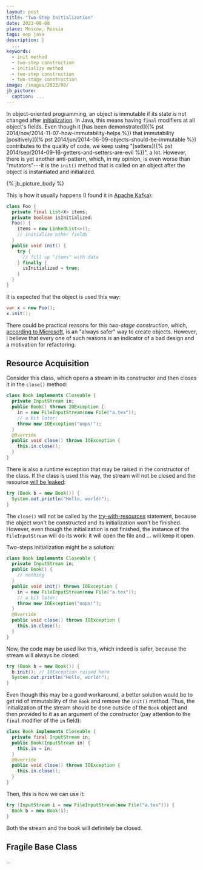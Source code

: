 ```yaml
---
layout: post
title: "Two-Step Initialization"
date: 2023-08-08
place: Moscow, Russia
tags: oop java
description: |
  ...
keywords:
  - init method
  - two-step construction
  - initialize method
  - two-step construction
  - two-stage construction
image: /images/2023/08/
jb_picture:
  caption: ...
---
```


In object-oriented programming, an object is immutable if its
state is not changed after 
[initialization](https://en.wikipedia.org/wiki/Initialization_%28programming%29). 
In Java, this means having `final` modifiers at all object's fields. 
Even though it [has been demonstrated]({% pst 2014/nov/2014-11-07-how-immutability-helps %}) 
that immutability [positively]({% pst 2014/jun/2014-06-09-objects-should-be-immutable %}) 
contributes to the quality of code, 
we keep using "[setters]({% pst 2014/sep/2014-09-16-getters-and-setters-are-evil %})", a lot.
However, there is yet another anti-pattern, which, in my opinion,
is even worse than "mutators"---it is the `init()` method that
is called on an object after the object is instantiated and initialized.

<!--more-->

{% jb_picture_body %}

This is how it usually happens (I found it in [Apache Kafka](https://github.com/apache/kafka/blob/e0b7499103df9222140cdbf7047494d92913987e/clients/src/main/java/org/apache/kafka/common/security/oauthbearer/internals/secured/RefreshingHttpsJwks.java)):

```java
class Foo {
  private final List<X> items;
  private boolean isInitialized;
  Foo() {
    items = new LinkedList<>();
    // initialize other fields
  }
  public void init() {
    try {
      // fill up "items" with data
    } finally {
      isInitialized = true;
    }
  }
}
```

It is expected that the object is used this way:

```java
var x = new Foo();
x.init();
```

There could be practical reasons for this _two-stage construction_, which, 
[according to Microsoft](https://learn.microsoft.com/en-us/cpp/mfc/one-stage-and-two-stage-construction-of-objects?view=msvc-170), 
is an "always safer" way to create objects. However, I believe that 
every one of such reasons is an indicator of a bad design and 
a motivation for refactoring.

## Resource Acquisition

Consider this class, which opens a stream in its constructor and then
closes it in the `close()` method:

```java
class Book implements Closeable {
  private InputStream in;
  public Book() throws IOException {
    in = new FileInputStream(new File("a.tex"));
    // a bit later:
    throw new IOException("oops!");
  }
  @Override
  public void close() throws IOException {
    this.in.close();
  }
}
```

There is also a runtime exception that may be raised in the constructor of 
the class. If the class is used this way, the stream will not be
closed and the resource [will be leaked](https://stackoverflow.com/a/29243066/187141):

```java
try (Book b = new Book()) {
  System.out.println("Hello, world!");
}
```

The `close()` will not be called by the 
[try-with-resources](https://docs.oracle.com/javase/tutorial/essential/exceptions/tryResourceClose.html) statement, 
because the object won't be constructed and its initialization won't be finished.
However, even though the initialization is not finished, the instance
of the `FileInputStream` will do its work: it will open the file and ... 
will keep it open.

Two-steps initialization might be a solution:

```java
class Book implements Closeable {
  private InputStream in;
  public Book() {
    // nothing
  }
  public void init() throws IOException {
    in = new FileInputStream(new File("a.tex"));
    // a bit later:
    throw new IOException("oops!");
  }
  @Override
  public void close() throws IOException {
    this.in.close();
  }
}
```

Now, the code may be used like this, which indeed is safer, because
the stream will always be closed:

```java
try (Book b = new Book()) {
  b.init(); // IOException raised here
  System.out.println("Hello, world!");
}
```

Even though this may be a good workaround, a better solution would
be to get rid of immutability of the `Book` and remove the `init()` method.
Thus, the initialization of the stream should be done
outside of the `Book` object and then provided to it as an argument
of the constructor (pay attention to the `final` modifier of the `in` field):

```java
class Book implements Closeable {
  private final InputStream in;
  public Book(InputStream in) {
    this.in = in;
  }
  @Override
  public void close() throws IOException {
    this.in.close();
  }
}
```

Then, this is how we can use it:

```java
try (InputStream i = new FileInputStream(new File("a.tex"))) {
  Book b = new Book(i);
}
```

Both the stream and the book will definitely be closed.

## Fragile Base Class

...